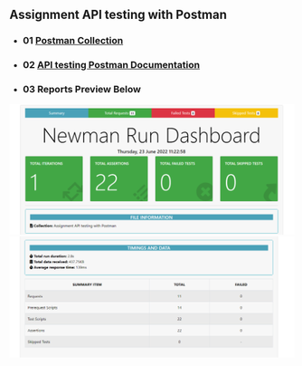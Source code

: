 ## Assignment API testing with Postman

- ### 01 [Postman Collection](https://www.getpostman.com/collections/36418ebe6791fa746576)

- ### 02 [API testing Postman Documentation](https://documenter.getpostman.com/view/21523077/UzBpM6R1)

- ### 03 Reports Preview Below

![Reports Preview](./collection/reports_01.png)
![Reports Preview](./collection/reports_02.png)
